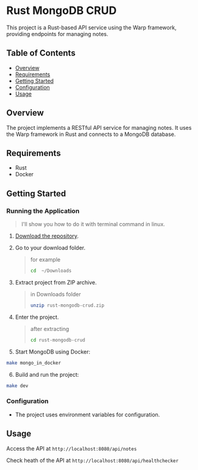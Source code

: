 <h1>Rust MongoDB CRUD</h1>

<p>This project is a Rust-based API service using the Warp framework, providing endpoints for managing notes.</p>

<h2>Table of Contents</h2>

<ul>
  <li><a href="#overview">Overview</a></li>
  <li><a href="#requirements">Requirements</a></li>
  <li><a href="#getting-started">Getting Started</a></li>
  <li><a href="#configuration">Configuration</a></li>
  <li><a href="#usage">Usage</a></li>
</ul>

<h2 id="overview">Overview</h2>

<p>The project implements a RESTful API service for managing notes. It uses the Warp framework in Rust and connects to a MongoDB database.</p>

<h2 id="requirements">Requirements</h2>

<ul>
  <li>Rust</li>
  <li>Docker</li>
</ul>

<h2 id="getting-started">Getting Started</h2>

<h3>Running the Application</h3>

> I'll show you how to do it with terminal command in linux.

1. [Download the repository](https://downgit.evecalm.com/#/home?url=https://github.com/RAprogramm/rust_study/tree/main/rust-mongodb-crud).

2. Go to your download folder.

   > for example
   >
   > ```sh
   > cd  ~/Downloads
   > ```

3. Extract project from ZIP archive.

   > in Downloads folder
   >
   > ```sh
   > unzip rust-mongodb-crud.zip
   > ```

4. Enter the project.

   > after extracting
   >
   > ```sh
   > cd rust-mongodb-crud
   > ```

5. Start MongoDB using Docker:

```sh
make mongo_in_docker
```

6. Build and run the project:

```sh
make dev
```

<h3>Configuration</h3>

<ul>
  <li>The project uses environment variables for configuration.</li>
</ul>

<h2 id="usage">Usage</h2>

<p>Access the API at <code>http://localhost:8080/api/notes</code></p>
<p>Check heath of the API at <code>http://localhost:8080/api/healthchecker</code></p>
